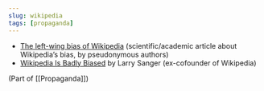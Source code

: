 ```yaml
---
slug: wikipedia
tags: [propaganda]
---
```


* [The left-wing bias of Wikipedia](https://thecritic.co.uk/the-left-wing-bias-of-wikipedia/) (scientific/academic article about Wikipedia’s bias, by pseudonymous authors)
* [Wikipedia Is Badly Biased](https://larrysanger.org/2020/05/wikipedia-is-badly-biased/) by Larry Sanger (ex-cofounder of Wikipedia)

(Part of [[Propaganda]])